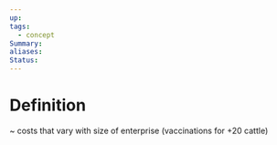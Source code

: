 ```yaml
---
up: 
tags:
  - concept
Summary: 
aliases: 
Status:
---
```

# Definition
~
costs that vary with size of enterprise (vaccinations for +20 cattle)